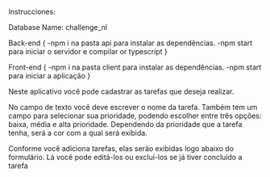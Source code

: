 Instrucciones: 

Database Name: challenge_nl

Back-end {
-npm i na pasta api para instalar as dependências.
-npm start para iniciar o servidor e compilar or typescript
}

Front-end {
-npm i na pasta client para instalar as dependências.
-npm start para iniciar a aplicação
}


Neste aplicativo você pode cadastrar as tarefas que deseja realizar.

No campo de texto você deve escrever o nome da tarefa. Também tem um campo para selecionar sua prioridade, podendo escolher entre três opções: baixa, média e alta prioridade. Dependendo da prioridade que a tarefa tenha, será a cor com a qual será exibida.

Conforme você adiciona tarefas, elas serão exibidas logo abaixo do formulário. Lá você pode editá-los ou excluí-los se já tiver concluído a tarefa
